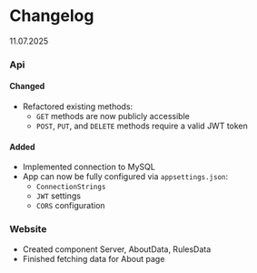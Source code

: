 # Changelog
11.07.2025
### Api
#### Changed
- Refactored existing methods:
  - `GET` methods are now publicly accessible
  - `POST`, `PUT`, and `DELETE` methods require a valid JWT token

#### Added
- Implemented connection to MySQL
- App can now be fully configured via `appsettings.json`:
  - `ConnectionStrings`
  - `JWT` settings
  - `CORS` configuration
    
### Website
-  Created component Server, AboutData, RulesData
-  Finished fetching data for About page
